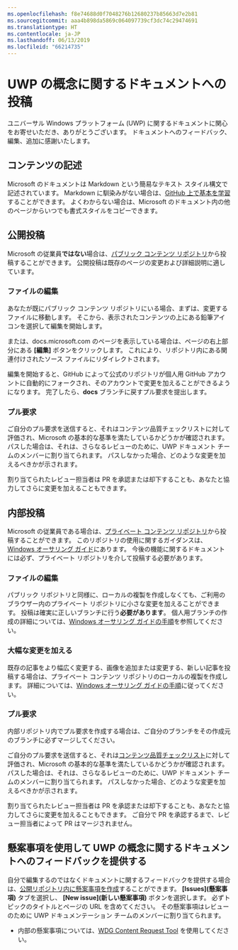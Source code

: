 ```yaml
---
ms.openlocfilehash: f8e74688d0f7048276b12680237b85663d7e2b81
ms.sourcegitcommit: aaa4b898da5869c064097739cf3dc74c29474691
ms.translationtype: HT
ms.contentlocale: ja-JP
ms.lasthandoff: 06/13/2019
ms.locfileid: "66214735"
---
```

# <a name="contributing-to-uwp-conceptual-documentation"></a>UWP の概念に関するドキュメントへの投稿

ユニバーサル Windows プラットフォーム (UWP) に関するドキュメントに関心をお寄せいただき、ありがとうございます。 ドキュメントへのフィードバック、編集、追加に感謝いたします。

## <a name="writing-content"></a>コンテンツの記述

Microsoft のドキュメントは Markdown という簡易なテキスト スタイル構文で記述されています。 Markdown に馴染みがない場合は、[GitHub 上で基本を学習](https://guides.github.com/features/mastering-markdown/)することができます。 よくわからない場合は、Microsoft のドキュメント内の他のページからいつでも書式スタイルをコピーできます。

## <a name="public-contributions"></a>公開投稿

Microsoft の従業員**ではない**場合は、[パブリック コンテンツ リポジトリ](https://github.com/MicrosoftDocs/windows-uwp)から投稿することができます。 公開投稿は既存のページの変更および詳細説明に適しています。

### <a name="editing-a-file"></a>ファイルの編集

あなたが既にパブリック コンテンツ リポジトリにいる場合、まずは、変更するファイルに移動します。 そこから、表示されたコンテンツの上にある鉛筆アイコンを選択して編集を開始します。

または、docs.microsoft.com のページを表示している場合は、ページの右上部分にある **[編集]** ボタンをクリックします。 これにより、リポジトリ内にある関連付けされたソース ファイルにリダイレクトされます。

編集を開始すると、GitHub によって公式のリポジトリが個人用 GitHub アカウントに自動的にフォークされ、そのアカウントで変更を加えることができるようになります。 完了したら、**docs** ブランチに戻すプル要求を提出します。

### <a name="pull-requests"></a>プル要求

ご自分のプル要求を送信すると、それはコンテンツ品質チェックリストに対して評価され、Microsoft の基本的な基準を満たしているかどうかが確認されます。 パスした場合は、それは、さらなるレビューのために、UWP ドキュメント チームのメンバーに割り当てられます。 パスしなかった場合、どのような変更を加えるべきかが示されます。

割り当てられたレビュー担当者は PR を承認または却下することも、あなたと協力してさらに変更を加えることもできます。

## <a name="internal-contributions"></a>内部投稿

Microsoft の従業員である場合は、[プライベート コンテンツ リポジトリ](https://github.com/microsoftdocs/windows-uwp-pr)から投稿することができます。 このリポジトリの使用に関するガイダンスは、[Windows オーサリング ガイド](https://review.docs.microsoft.com/windows-authoring-guide/uwp/?branch=master)にあります。 今後の機能に関するドキュメントには必ず、プライベート リポジトリを介して投稿する必要があります。

### <a name="editing-a-file"></a>ファイルの編集

パブリック リポジトリと同様に、ローカルの複製を作成しなくても、ご利用のブラウザー内のプライベート リポジトリに小さな変更を加えることができます。 投稿は確実に正しいブランチに行う**必要があります**。 個人用ブランチの作成の詳細については、[Windows オーサリング ガイドの手順](https://review.docs.microsoft.com/windows-authoring-guide/uwp/conceptual/branches?branch=master)を参照してください。

### <a name="making-substantial-changes"></a>大幅な変更を加える

既存の記事をより幅広く変更する、画像を追加または変更する、新しい記事を投稿する場合は、プライベート コンテンツ リポジトリのローカルの複製を作成します。 詳細については、[Windows オーサリング ガイドの手順](https://review.docs.microsoft.com/windows-authoring-guide/uwp/conceptual/)に従ってください。

### <a name="pull-requests"></a>プル要求

内部リポジトリ内でプル要求を作成する場合は、ご自分のブランチをその作成元のブランチに必ずマージしてください。

ご自分のプル要求を送信すると、それは[コンテンツ品質チェックリスト](https://review.docs.microsoft.com/windows-authoring-guide/managing-contributions/editorial-checklist?branch=master)に対して評価され、Microsoft の基本的な基準を満たしているかどうかが確認されます。 パスした場合は、それは、さらなるレビューのために、UWP ドキュメント チームのメンバーに割り当てられます。 パスしなかった場合、どのような変更を加えるべきかが示されます。

割り当てられたレビュー担当者は PR を承認または却下することも、あなたと協力してさらに変更を加えることもできます。 ご自分で PR を承認するまで、レビュー担当者によって PR はマージされません。

## <a name="using-issues-to-provide-feedback-on-uwp-conceptual-documentation"></a>懸案事項を使用して UWP の概念に関するドキュメントへのフィードバックを提供する

自分で編集するのではなくドキュメントに関するフィードバックを提供する場合は、[公開リポジトリ内に懸案事項を作成](https://github.com/MicrosoftDocs/windows-uwp/issues)することができます。 **[Issues]\(懸案事項\)** タブを選択し、 **[New issue]\(新しい懸案事項\)** ボタンを選択します。 必ずトピックのタイトルとページの URL を含めてください。 その懸案事項はレビューのために UWP ドキュメンテーション チームのメンバーに割り当てられます。

* 内部の懸案事項については、[WDG Content Request Tool](https://aka.ms/pubrequest) を使用してください。

